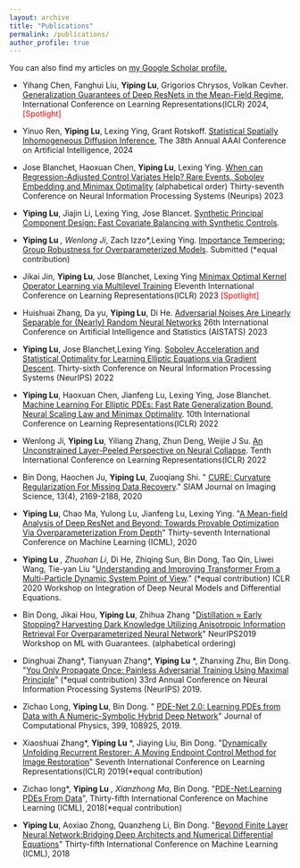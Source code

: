 ```yaml
---
layout: archive
title: "Publications"
permalink: /publications/
author_profile: true
---
```



You can also find my articles on <u><a href="https://scholar.google.com/citations?user=NmhvVBgAAAAJ">my Google Scholar profile</a>.</u>

- Yihang Chen, Fanghui Liu, **Yiping Lu**, Grigorios Chrysos, Volkan Cevher. [Generalization Guarantees of Deep ResNets in the Mean-Field Regime](https://openreview.net/forum?id=cXs5md5wAq), International Conference on Learning Representations(ICLR) 2024, <font color='red'>[Spotlight]</font>

- Yinuo Ren,  **Yiping Lu**, Lexing Ying, Grant Rotskoff. [Statistical Spatially Inhomogeneous Diffusion Inference](https://arxiv.org/abs/2312.05793), The 38th Annual AAAI Conference on Artificial Intelligence, 2024 

- Jose Blanchet, Haoxuan Chen, **Yiping Lu**, Lexing Ying. [When can Regression-Adjusted Control Variates Help? Rare Events, Sobolev Embedding and Minimax Optimality](https://arxiv.org/abs/2305.16527) (alphabetical order) Thirty-seventh Conference on Neural Information Processing Systems (Neurips) 2023


- **Yiping Lu**, Jiajin Li, Lexing Ying, Jose Blancet. [Synthetic Principal Component Design: Fast Covariate Balancing with Synthetic Controls](https://arxiv.org/pdf/2211.15241).  

- **Yiping Lu** *, Wenlong Ji*, Zach Izzo*,Lexing Ying. [Importance Tempering: Group Robustness for Overparameterized Models](https://arxiv.org/pdf/2209.08745). Submitted (*equal contribution)

- Jikai Jin, **Yiping Lu**, Jose Blanchet, Lexing Ying [Minimax Optimal Kernel Operator Learning via Multilevel Training](https://arxiv.org/pdf/2209.14430) Eleventh  International Conference on Learning Representations(ICLR) 2023  <font color='red'>[Spotlight]</font>

- Huishuai Zhang, Da yu, **Yiping Lu**, Di He.  [Adversarial Noises Are Linearly Separable for (Nearly) Random Neural Networks](https://arxiv.org/pdf/2206.04316)  26th International Conference on Artificial Intelligence and Statistics (AISTATS) 2023 

- **Yiping Lu**, Jose Blanchet,Lexing Ying. [Sobolev Acceleration and Statistical Optimality for Learning Elliptic Equations via Gradient Descent](https://arxiv.org/pdf/2205.07331). Thirty-sixth  Conference on Neural Information Processing Systems (NeurIPS) 2022 

- **Yiping Lu**, Haoxuan Chen, Jianfeng Lu, Lexing Ying, Jose Blanchet. [Machine Learning For Elliptic PDEs: Fast Rate Generalization Bound, Neural Scaling Law and Minimax Optimality](https://arxiv.org/pdf/2110.06897). 10th International Conference on Learning Representations(ICLR) 2022


- Wenlong Ji, **Yiping Lu**, Yiliang Zhang, Zhun Deng, Weijie J Su. [An Unconstrained Layer-Peeled Perspective on Neural Collapse](https://arxiv.org/pdf/2110.02796). Tenth  International Conference on Learning Representations(ICLR) 2022 

- Bin Dong, Haochen Ju, **Yiping Lu**, Zuoqiang Shi. " [CURE: Curvature Regularization For Missing Data Recovery](https://arxiv.org/pdf/1901.09548)." SIAM Journal on Imaging Science, 13(4), 2169-2188, 2020 

- **Yiping Lu**, Chao Ma, Yulong Lu, Jianfeng Lu, Lexing Ying. "[A Mean-field Analysis of Deep ResNet and Beyond: Towards Provable Optimization Via Overparameterization From Depth](https://arxiv.org/pdf/2003.05508)" Thirty-seventh International Conference on Machine Learning (ICML), 2020


- **Yiping Lu** *, Zhuohan Li*, Di He, Zhiqing Sun, Bin Dong, Tao Qin, Liwei Wang, Tie-yan Liu "[Understanding and Improving Transformer From a Multi-Particle Dynamic System Point of View](https://arxiv.org/pdf/1906.02762)." (*equal contribution) ICLR 2020 Workshop on Integration of Deep Neural Models and Differential Equations.  

- Bin Dong, Jikai Hou, **Yiping Lu**, Zhihua Zhang "[Distillation ≈ Early Stopping? Harvesting Dark Knowledge Utilizing Anisotropic Information Retrieval For Overparameterized Neural Network](https://arxiv.org/pdf/1910.01255)" NeurIPS2019 Workshop on ML with Guarantees.  (alphabetical ordering)

- Dinghuai Zhang*, Tianyuan Zhang*, **Yiping Lu** *, Zhanxing Zhu, Bin Dong. "[You Only Propagate Once: Painless Adversarial Training Using Maximal Principle](https://arxiv.org/pdf/1905.00877)" (*equal contribution) 33rd Annual Conference on Neural Information Processing Systems (NeurIPS) 2019.

- Zichao Long, **Yiping Lu**, Bin Dong. " [PDE-Net 2.0: Learning PDEs from Data with A Numeric-Symbolic Hybrid Deep Network](https://arxiv.org/pdf/1812.04426)" Journal of Computational Physics, 399, 108925, 2019. 

- Xiaoshuai Zhang*, **Yiping Lu** *, Jiaying Liu, Bin Dong. "[Dynamically Unfolding Recurrent Restorer: A Moving Endpoint Control Method for Image Restoration](https://arxiv.org/pdf/1805.07709)" Seventh International Conference on Learning Representations(ICLR) 2019(*equal contribution) 

- Zichao long*, **Yiping Lu** *, Xianzhong Ma*, Bin Dong. "[PDE-Net:Learning PDEs From Data](https://arxiv.org/pdf/1710.09668)", Thirty-fifth International Conference on Machine Learning (ICML), 2018(*equal contribution)

- **Yiping Lu**, Aoxiao Zhong, Quanzheng Li, Bin Dong. "[Beyond Finite Layer Neural Network:Bridging Deep Architects and Numerical Differential Equations](https://arxiv.org/pdf/1710.10121)" Thirty-fifth International Conference on Machine Learning (ICML), 2018


<br> 
<br> 

